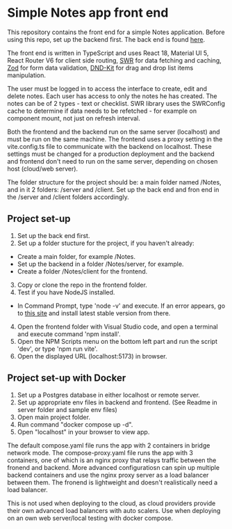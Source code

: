 # Simple Notes app front end

This repository contains the front end for a simple Notes application.
Before using this repo, set up the backend first. The back end is found [here](https://github.com/NikolayKolov/devteams-notes-server).

The front end is written in TypeScript and uses React 18, Material UI 5, React Router V6 for client side routing, [SWR](https://swr.vercel.app/) for data fetching and caching, [Zod](https://zod.dev/) for form data validation, [DND-Kit](https://dndkit.com/) for drag and drop list items manipulation.

The user must be logged in to access the interface to create, edit and delete notes. Each user has access to only the notes he has created.
The notes can be of 2 types - text or checklist.
SWR library uses the SWRConfig cache to determine if data needs to be refetched - for example on component mount, not just on refresh interval.

Both the frontend and the backend run on the same server (localhost) and must be run on the same machine.
The frontend uses a proxy setting in the vite.config.ts file to communicate with the backend on localhost.
These settings must be changed for a production deployment and the backend and frontend don't need to run on the same server, depending on chosen host (cloud/web server).

The folder structure for the project should be: a main folder named /Notes, and in it 2 folders: /server and /client.
Set up the back end and fron end in the /server and /client folders accordingly.

## Project set-up

1. Set up the back end first.
2. Set up a folder stucture for the project, if you haven't already:
  - Create a main folder, for example /Notes.
  - Set up the backend in a folder /Notes/server, for example.
  - Create a folder /Notes/client for the frontend.
3. Copy or clone the repo in the frontend folder.
3. Test if you have NodeJS installed.
  - In Command Prompt, type 'node -v' and execute. If an error appears, go to [this site](https://nodejs.org/) and install latest stable version from there.
4. Open the frontend folder with Visual Studio code, and open a terminal and execute command 'npm install'.
5. Open the NPM Scripts menu on the bottom left part and run the script 'dev', or type 'npm run vite'.
6. Open the displayed URL (localhost:5173) in browser.


## Project set-up with Docker
1. Set up a Postgres database in either localhost or remote server.
2. Set up appropriate env files in backend and frontend. (See Readme in server folder and sample env files)
3. Open main project folder.
4. Run command "docker compose up -d".
5. Open "localhost" in your browser to view app.

The default compose.yaml file runs the app with 2 containers in bridge network mode.
The compose-proxy.yaml file runs the app with 3 containers, one of which is an nginx proxy that relays traffic between the fronend and backend. More advanced configuratiosn can spin up multiple backend containers and use the nginx proxy server as a load balancer between them. The fronend is lightweight and doesn't realistically need a load balancer.

This is not used when deploying to the cloud, as cloud providers provide their own advanced load balancers with auto scalers.
Use when deploying on an own web server/local testing with docker compose.